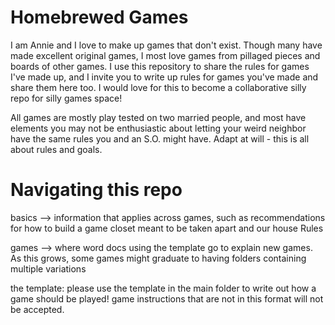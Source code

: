 # Homebrewed Games
I am Annie and I love to make up games that don't exist. Though many have made excellent original games, I most love games from pillaged pieces and boards of other games. I use this repository to share the rules for games I've made up, and I invite you to write up rules for games you've made and share them here too. I would love for this to become a collaborative silly repo for silly games space!

All games are mostly play tested on two married people, and most have elements you may not be enthusiastic about letting your weird neighbor have the same rules you and an S.O. might have. Adapt at will - this is all about rules and goals.

# Navigating this repo

basics --> information that applies across games, such as recommendations for how to build a game closet meant to be taken apart and our house Rules

games --> where word docs using the template go to explain new games. As this grows, some games might graduate to having folders containing multiple variations

the template: please use the template in the main folder to write out how a game should be played! game instructions that are not in this format will not be accepted.
